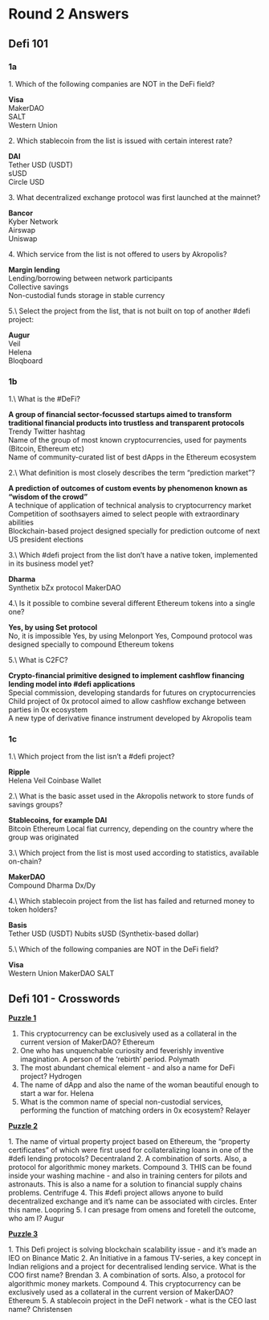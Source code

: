 ﻿# Round 2 Answers

## Defi 101

### **1a**

1\. Which of the following companies are NOT in the DeFi field?

**Visa**<br/>
MakerDAO<br/>
SALT<br/>
Western Union<br/>

2\. Which stablecoin from the list is issued with certain interest rate? 

**DAI**<br/>
Tether USD (USDT)<br/>
sUSD<br/>
Circle USD<br/>

3\. What decentralized exchange protocol was first launched at the mainnet?

**Bancor**<br/>
Kyber Network<br/>
Airswap<br/>
Uniswap<br/>

4\. Which service from the list is not offered to users by Akropolis? 

**Margin lending**<br/>
Lending/borrowing between network participants<br/>
Collective savings<br/>
Non-custodial funds storage in stable currency<br/>

5.\ Select the project from the list, that is not built on top of another #defi project: 

**Augur**<br/>
Veil<br/>
Helena<br/>
Bloqboard<br/>

### **1b**

1.\ What is the #DeFi?

**A group of financial sector-focussed startups aimed to transform traditional financial products into trustless and transparent protocols**<br/>
Trendy Twitter hashtag<br/>
Name of the group of most known cryptocurrencies, used for payments (Bitcoin, Ethereum etc)<br/>
Name of community-curated list of best dApps in the Ethereum ecosystem<br/>

2.\ What definition is most closely describes the term “prediction market”? 

**A prediction of outcomes of custom events by phenomenon known as “wisdom of the crowd”**<br/>
A technique of application of technical analysis to cryptocurrency market<br/>
Сompetition of soothsayers aimed to select people with extraordinary abilities<br/>
Blockchain-based project designed specially for prediction outcome of next US president elections<br/>

3.\ Which #defi project from the list don’t have a native token, implemented in its business model yet? 

**Dharma**<br/>
Synthetix
bZx protocol
MakerDAO

4.\ Is it possible to combine several different Ethereum tokens into a single one?

**Yes, by using Set protocol**<br/>
No, it is impossible
Yes, by using Melonport
Yes, Compound protocol was designed specially to compound Ethereum tokens

5.\ What is C2FC?

**Crypto-financial primitive designed to implement cashflow financing lending model into #defi applications**<br/>
Special commission, developing standards for futures on cryptocurrencies<br/>
Child project of 0x protocol aimed to allow cashflow exchange between parties in 0x ecosystem<br/>
A new type of derivative finance instrument developed by Akropolis team<br/>

### **1c**

1.\ Which project from the list isn’t a #defi project?

**Ripple**<br/>
Helena
Veil
Coinbase Wallet

2.\ What is the basic asset used in the Akropolis network to store funds of savings groups?

**Stablecoins, for example DAI**<br/>
Bitcoin
Ethereum
Local fiat currency, depending on the country where the group was originated

3.\ Which project from the list is most used according to statistics, available on-chain?

**MakerDAO**<br/>
Compound
Dharma
Dx/Dy

4.\ Which stablecoin project from the list has failed and returned money to token holders? 

**Basis**<br/>
Tether USD (USDT)
Nubits
sUSD (Synthetix-based dollar)

5.\ Which of the following companies are NOT in the DeFi field?

**Visa**<br/>
Western Union
MakerDAO
SALT

## Defi 101 - Crosswords

[**Puzzle 1**](https://puzzel.org/en/crossword/play?p=-LeHtZoGlqjZO44SFamT)

1. This cryptocurrency can be exclusively used as a collateral in the current version of MakerDAO? Ethereum
2. One who has unquenchable curiosity and feverishly inventive imagination. A person of the ‘rebirth’ period. Polymath
3. The most abundant chemical element - and also a name for DeFi project? Hydrogen
4. The name of dApp and also the name of the woman beautiful enough to start a war for. Helena
5. What is the common name of special non-custodial services, performing the function of matching orders in 0x ecosystem? Relayer 


[**Puzzle 2**](https://puzzel.org/en/crossword/play?p=-LeIoyZkkI2HdSRgStgU)

1\. The name of virtual property project based on Ethereum, the “property certificates” of which were first used for collateralizing loans in one of the #defi lending protocols? Decentraland 
2\. A combination of sorts. Also, a protocol for algorithmic money markets. Compound 
3\. THIS can be found inside your washing machine - and also in training centers for pilots and astronauts. This is also a name for a solution to financial supply chains problems. Centrifuge
4\. This #defi project allows anyone to build decentralized exchange and it’s name can be associated with circles. Enter this name. Loopring 
5\. I can presage from omens and foretell the outcome, who am I? Augur 

[**Puzzle 3**](https://puzzel.org/en/crossword/play?p=-LhdiIjhcwwv7q2UBDeh) 

1\. This Defi project is solving blockchain scalability issue - and it’s made an IEO on Binance
Matic
2\. An Initiative in a famous TV-series, a key concept in Indian religions and a project for decentralised lending service. What is the COO first name? 
Brendan 
3\. A combination of sorts. Also, a protocol for algorithmic money markets. Compound 
4\. This cryptocurrency can be exclusively used as a collateral in the current version of MakerDAO? Ethereum
5\. A stablecoin project in the DeFI network - what is the CEO last name? 
Christensen
